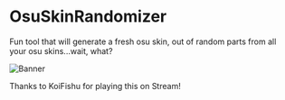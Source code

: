 # OsuSkinRandomizer
Fun tool that will generate a fresh osu skin, out of random parts from all your osu skins...wait, what?

![Banner](https://github.com/realTobby/OsuSkinRandomizer/blob/master/main_new.PNG)


Thanks to KoiFishu for playing this on Stream!
